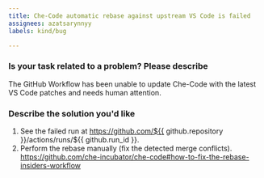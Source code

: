 ```yaml
---
title: Che-Code automatic rebase against upstream VS Code is failed
assignees: azatsarynnyy
labels: kind/bug

---
```


### Is your task related to a problem? Please describe
The GitHub Workflow has been unable to update Che-Code with the latest VS Code patches and needs human attention.

### Describe the solution you'd like
1. See the failed run at https://github.com/${{ github.repository }}/actions/runs/${{ github.run_id }}.
2. Perform the rebase manually (fix the detected merge conflicts).
https://github.com/che-incubator/che-code#how-to-fix-the-rebase-insiders-workflow
